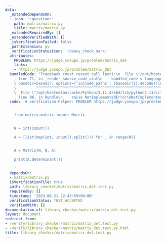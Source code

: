 ```yaml
---
data:
  _extendedDependsOn:
  - icon: ':question:'
    path: matrix/matrix.py
    title: matrix/matrix.py
  _extendedRequiredBy: []
  _extendedVerifiedWith: []
  _isVerificationFailed: false
  _pathExtension: py
  _verificationStatusIcon: ':heavy_check_mark:'
  attributes:
    PROBLEM: https://judge.yosupo.jp/problem/matrix_det
    links:
    - https://judge.yosupo.jp/problem/matrix_det
  bundledCode: "Traceback (most recent call last):\n  File \"/opt/hostedtoolcache/Python/3.11.4/x64/lib/python3.11/site-packages/onlinejudge_verify/documentation/build.py\"\
    , line 71, in _render_source_code_stat\n    bundled_code = language.bundle(stat.path,\
    \ basedir=basedir, options={'include_paths': [basedir]}).decode()\n          \
    \         ^^^^^^^^^^^^^^^^^^^^^^^^^^^^^^^^^^^^^^^^^^^^^^^^^^^^^^^^^^^^^^^^^^^^^^^^^^^^^^^^^\n\
    \  File \"/opt/hostedtoolcache/Python/3.11.4/x64/lib/python3.11/site-packages/onlinejudge_verify/languages/python.py\"\
    , line 96, in bundle\n    raise NotImplementedError\nNotImplementedError\n"
  code: '# verification-helper: PROBLEM https://judge.yosupo.jp/problem/matrix_det


    from matrix.matrix import Matrix


    N = int(input())

    A = [list(map(int, input().split())) for _ in range(N)]


    A = Matrix(N, N, A)

    print(A.determinant())

    '
  dependsOn:
  - matrix/matrix.py
  isVerificationFile: true
  path: library_checker/matrix/matrix_det.test.py
  requiredBy: []
  timestamp: '2023-06-21 22:43:59+09:00'
  verificationStatus: TEST_ACCEPTED
  verifiedWith: []
documentation_of: library_checker/matrix/matrix_det.test.py
layout: document
redirect_from:
- /verify/library_checker/matrix/matrix_det.test.py
- /verify/library_checker/matrix/matrix_det.test.py.html
title: library_checker/matrix/matrix_det.test.py
---
```

